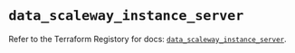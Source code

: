 # `data_scaleway_instance_server`

Refer to the Terraform Registory for docs: [`data_scaleway_instance_server`](https://registry.terraform.io/providers/scaleway/scaleway/2.21.0/docs/data-sources/instance_server).
